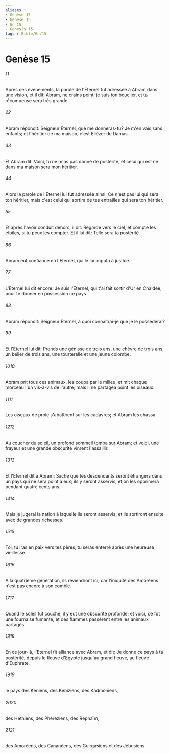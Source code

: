 ```yaml
---
aliases : 
- Genèse 15
- Genèse 15
- Gn 15
- Genesis 15
tags : Bible/Gn/15
---
```


# Genèse 15

###### 11
Après ces événements, la parole de l'Eternel fut adressée à Abram dans une vision, et il dit: Abram, ne crains point; je suis ton bouclier, et ta récompense sera très grande.
###### 22
Abram répondit: Seigneur Eternel, que me donneras-tu? Je m'en vais sans enfants; et l'héritier de ma maison, c'est Eliézer de Damas.
###### 33
Et Abram dit: Voici, tu ne m'as pas donné de postérité, et celui qui est né dans ma maison sera mon héritier.
###### 44
Alors la parole de l'Eternel lui fut adressée ainsi: Ce n'est pas lui qui sera ton héritier, mais c'est celui qui sortira de tes entrailles qui sera ton héritier.
###### 55
Et après l'avoir conduit dehors, il dit: Regarde vers le ciel, et compte les étoiles, si tu peux les compter. Et il lui dit: Telle sera ta postérité.
###### 66
Abram eut confiance en l'Eternel, qui le lui imputa à justice.
###### 77
L'Eternel lui dit encore: Je suis l'Eternel, qui t'ai fait sortir d'Ur en Chaldée, pour te donner en possession ce pays.
###### 88
Abram répondit: Seigneur Eternel, à quoi connaîtrai-je que je le posséderai?
###### 99
Et l'Eternel lui dit: Prends une génisse de trois ans, une chèvre de trois ans, un bélier de trois ans, une tourterelle et une jeune colombe.
###### 1010
Abram prit tous ces animaux, les coupa par le milieu, et mit chaque morceau l'un vis-à-vis de l'autre; mais il ne partagea point les oiseaux.
###### 1111
Les oiseaux de proie s'abattirent sur les cadavres; et Abram les chassa.
###### 1212
Au coucher du soleil, un profond sommeil tomba sur Abram; et voici, une frayeur et une grande obscurité vinrent l'assaillir.
###### 1313
Et l'Eternel dit à Abram: Sache que tes descendants seront étrangers dans un pays qui ne sera point à eux; ils y seront asservis, et on les opprimera pendant quatre cents ans.
###### 1414
Mais je jugerai la nation à laquelle ils seront asservis, et ils sortiront ensuite avec de grandes richesses.
###### 1515
Toi, tu iras en paix vers tes pères, tu seras enterré après une heureuse vieillesse.
###### 1616
A la quatrième génération, ils reviendront ici; car l'iniquité des Amoréens n'est pas encore à son comble.
###### 1717
Quand le soleil fut couché, il y eut une obscurité profonde; et voici, ce fut une fournaise fumante, et des flammes passèrent entre les animaux partagés.
###### 1818
En ce jour-là, l'Eternel fit alliance avec Abram, et dit: Je donne ce pays à ta postérité, depuis le fleuve d'Egypte jusqu'au grand fleuve, au fleuve d'Euphrate,
###### 1919
le pays des Kéniens, des Keniziens, des Kadmoniens,
###### 2020
des Héthiens, des Phéréziens, des Rephaïm,
###### 2121
des Amoréens, des Cananéens, des Guirgasiens et des Jébusiens.
